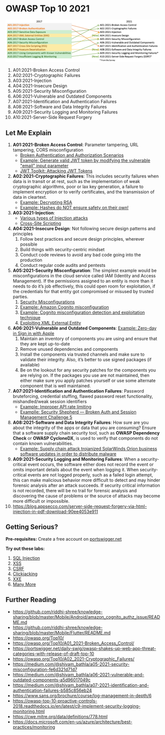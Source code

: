 # OWASP Top 10 2021

![OWASP Top 10 2021](images/owasp_top10_2021.png)

1. A01:2021-Broken Access Control
2. A02:2021-Cryptographic Failures
3. A03:2021-Injection
4. A04:2021-Insecure Design
5. A05:2021-Security Misconfiguration
6. A06:2021-Vulnerable and Outdated Components
7. A07:2021-Identification and Authentication Failures
8. A08:2021-Software and Data Integrity Failures
9. A09:2021-Security Logging and Monitoring Failures
10. A10:2021-Server-Side Request Forgery

## Let Me Explain

1. **A01:2021-Broken Access Control**: Parameter tampering, URL tampering, CORS misconfiguration
   * [Broken Authentication and Authorization Scenarios](https://slides.com/riddhishreechaurasia/build-break-learn#/5)
   * [Example: Generate valid JWT token by modifying the vulnerable "email" input parameter](https://slides.com/riddhishreechaurasia/things-dev-do#/3/1)
   * [JWT Toolkit: Attacking JWT Tokens](https://github.com/riddhi-shree/knowledge-sharing/blob/master/Web/web_attacks/jwt_toolkit/README.md)
2. **A02:2021-Cryptographic Failures**: This includes security failures when data is in transit or at rest, such as the implementation of weak cryptographic algorithms, poor or lax key generation, a failure to implement encryption or to verify certificates, and the transmission of data in cleartext.
   * [Example: Decrypting RSA](https://www.riddhishree.com/posts/decrypting_rsa/)
   * [Example: Hashes do NOT ensure safety on their own!](https://www.riddhishree.com/posts/breaking_hashes/)
3. **A03:2021-Injection**:
   * [Various types of Injection attacks](https://slides.com/riddhishreechaurasia/build-break-learn#/2/2)
   * [Cross-Site Scripting](https://slides.com/riddhishreechaurasia/build-break-learn#/3)
4. **A04:2021-Insecure Design**: Not following secure design patterns and principles
   1. Follow best practices and secure design principles, wherever possible
   2. Build things with security-centric mindset
   3. Conduct code reviews to avoid any bad code going into the production
   4. Conduct regular code audits and pentests
5. **A05:2021-Security Misconfiguration**: The simplest example would be misconfigurations in the cloud service called IAM (Identity and Access Management). If the permissions assigned to an entity is more than it needs to do it’s job effectively, this could open room for exploitation, if the credentials for that entity got compromised or misused by trusted parties.
   1. [Security Misconfigurations](https://slides.com/riddhishreechaurasia/build-break-learn#/8/1)
   2. [Example: Amazon Cognito misconfiguration](https://slides.com/riddhishreechaurasia/things-dev-do#/4)
   3. [Example: Cognito misconfiguration detection and exploitation technique](https://github.com/riddhi-shree/knowledge-sharing/blob/master/Mobile/Android/amazon_cognito_authz_issue/README.md)
   4. [Exploiting XML External Entity](https://github.com/riddhi-shree/knowledge-sharing/blob/master/Web/web_attacks/exploiting_xxe/README.md)
6. **A06:2021-Vulnerable and Outdated Components**:
   [Example: Zero-day in Sign in with Apple](https://slides.com/riddhishreechaurasia/things-dev-do#/2)
   1. Maintain an inventory of components you are using and ensure that they are kept up-to-date
   2. Remove unused dependencies and components
   3. Install the components via trusted channels and make sure to validate their integrity. Also, it’s better to use signed packages (if available)
   4. Be on the lookout for any security patches for the components you are relying on. If the packages you use are not maintained, then either make sure you apply patches yourself or use some alternate component that is well maintained. 
7. **A07:2021-Identification and Authentication Failures**: Password bruteforcing, credential stuffing, flawed password reset functionality, mishandled/weak session identifiers
   * [Example: Improper API rate limiting](https://slides.com/riddhishreechaurasia/things-dev-do#/5)
   * [Examplle: Security Shepherd — Broken Auth and Session Management Challenge 5](https://riddhi-shree.medium.com/security-shepherd-broken-auth-and-session-management-challenge-5-d3044e25a784)
8. **A08:2021-Software and Data Integrity Failures**: How sure are you about the integrity of the apps or data that you are consuming? Ensure that a software supply chain security tool, such as **OWASP Dependency Check** or **OWASP CycloneDX**, is used to verify that components do not contain known vulnerabilities.
   * [Example: Supply chain attack trojanized SolarWinds Orion business software updates in order to distribute malware](https://www.fireeye.com/blog/threat-research/2020/12/evasive-attacker-leverages-solarwinds-supply-chain-compromises-with-sunburst-backdoor.html)
9.  **A09:2021-Security Logging and Monitoring Failures**: When a security-critical event occurs, the software either does not record the event or omits important details about the event when logging it. When security-critical events are not logged properly, such as a failed login attempt, this can make malicious behavior more difficult to detect and may hinder forensic analysis after an attack succeeds. If security critical information is not recorded, there will be no trail for forensic analysis and discovering the cause of problems or the source of attacks may become more difficult or impossible.
10. https://blog.appsecco.com/server-side-request-forgery-via-html-injection-in-pdf-download-90ee4053e911

## Getting Serious?

**Pre-requisites:**
Create a free account on [portswigger.net](https://portswigger.net/users/register)

**Try out these labs:**
1. [SQL Injection](https://portswigger.net/web-security/sql-injection)
2. [XSS](https://portswigger.net/web-security/cross-site-scripting)
3. [CSRF](https://portswigger.net/web-security/csrf)
4. [Clickjacking](https://portswigger.net/web-security/clickjacking)
5. [XXE](https://portswigger.net/web-security/xxe)
6. [Many More](https://portswigger.net/web-security/all-labs)

## Further Reading

* https://github.com/riddhi-shree/knowledge-sharing/blob/master/Mobile/Android/amazon_cognito_authz_issue/README.md
* https://github.com/riddhi-shree/knowledge-sharing/blob/master/Mobile/Flutter/README.md
* https://owasp.org/Top10/
* https://owasp.org/Top10/A01_2021-Broken_Access_Control/
* https://portswigger.net/daily-swig/owasp-shakes-up-web-app-threat-categories-with-release-of-draft-top-10
* https://owasp.org/Top10/A02_2021-Cryptographic_Failures/
* https://medium.com/@shivam_bathla/a05-2021-security-misconfiguration-fe6d321d71d7
* https://medium.com/@shivam_bathla/a06-2021-vulnerable-and-outdated-components-a5d96017049c
* https://medium.com/@shivam_bathla/a07-2021-identification-and-authentication-failures-b585c856eb24
* https://www.sans.org/brochure/course/log-management-in-depth/6
* https://owasp-top-10-proactive-controls-2018.readthedocs.io/en/latest/c9-implement-security-logging-monitoring.html
* https://cwe.mitre.org/data/definitions/778.html
* https://docs.microsoft.com/en-us/azure/architecture/best-practices/monitoring